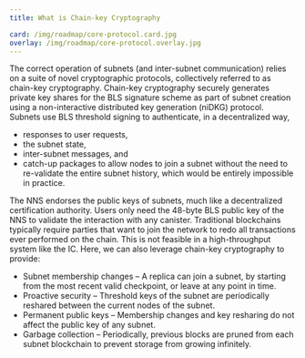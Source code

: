 ```yaml
---
title: What is Chain-key Cryptography

card: /img/roadmap/core-protocol.card.jpg
overlay: /img/roadmap/core-protocol.overlay.jpg
---
```

The correct operation of subnets (and inter-subnet communication) relies on a suite of novel cryptographic protocols, collectively referred to as chain-key cryptography. Chain-key cryptography securely generates private key shares for the BLS signature scheme as part of subnet creation using a non-interactive distributed key generation (niDKG) protocol. Subnets use BLS threshold signing to authenticate, in a decentralized way,
- responses to user requests,
- the subnet state,
- inter-subnet messages, and
- catch-up packages to allow nodes to join a subnet without the need to re-validate the entire subnet history, which would be entirely impossible in practice.

The NNS endorses the public keys of subnets, much like a decentralized certification authority. Users only need the 48-byte BLS public key of the NNS to validate the interaction with any canister.
Traditional blockchains typically require parties that want to join the network to redo all transactions ever performed on the chain. This is not feasible in a high-throughput system like the IC. Here, we can also leverage chain-key cryptography to provide:
- Subnet membership changes – A replica can join a subnet, by starting from the most recent valid checkpoint, or leave at any point in time.
- Proactive security – Threshold keys of the subnet are periodically reshared between the current nodes of the subnet.
- Permanent public keys – Membership changes and key resharing do not affect the public key of any subnet.
- Garbage collection – Periodically, previous blocks are pruned from each subnet blockchain to prevent storage from growing infinitely.
